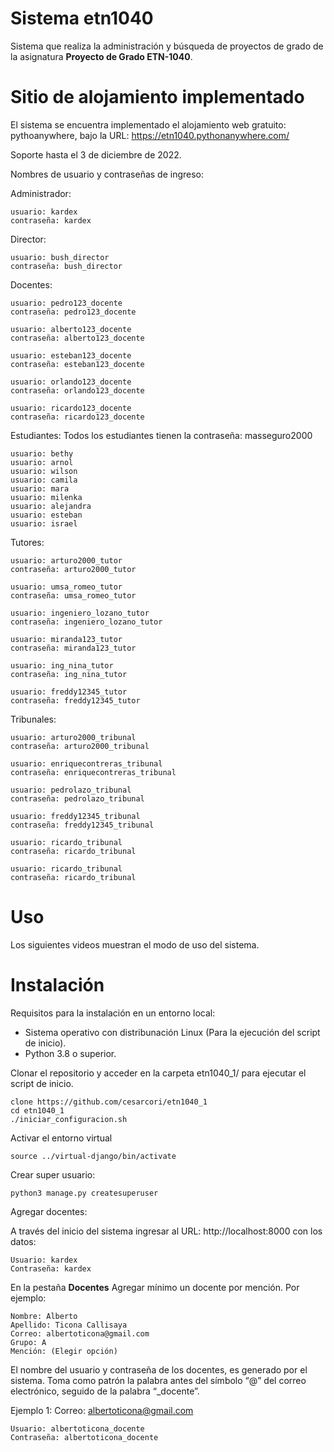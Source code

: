 # Sistema etn1040

Sistema que realiza la administración y búsqueda de proyectos de grado de 
la asignatura **Proyecto de Grado ETN-1040**.

# Sitio de alojamiento implementado

El sistema se encuentra implementado el alojamiento web gratuito:
pythoanywhere, bajo la URL: https://etn1040.pythonanywhere.com/ 

Soporte hasta el 3 de diciembre de 2022.

Nombres de usuario y contraseñas de ingreso: 

Administrador: 
    
    usuario: kardex
    contraseña: kardex

Director:

    usuario: bush_director
    contraseña: bush_director 

Docentes: 
```
usuario: pedro123_docente 
contraseña: pedro123_docente 

usuario: alberto123_docente 
contraseña: alberto123_docente

usuario: esteban123_docente 
contraseña: esteban123_docente 

usuario: orlando123_docente
contraseña: orlando123_docente

usuario: ricardo123_docente 
contraseña: ricardo123_docente
```

Estudiantes: Todos los estudiantes tienen la contraseña: masseguro2000
```
usuario: bethy
usuario: arnol
usuario: wilson
usuario: camila
usuario: mara
usuario: milenka
usuario: alejandra
usuario: esteban
usuario: israel
```

Tutores: 

```
usuario: arturo2000_tutor
contraseña: arturo2000_tutor

usuario: umsa_romeo_tutor
contraseña: umsa_romeo_tutor

usuario: ingeniero_lozano_tutor
contraseña: ingeniero_lozano_tutor

usuario: miranda123_tutor
contraseña: miranda123_tutor

usuario: ing_nina_tutor
contraseña: ing_nina_tutor

usuario: freddy12345_tutor 
contraseña: freddy12345_tutor

```
Tribunales: 
```
usuario: arturo2000_tribunal
contraseña: arturo2000_tribunal

usuario: enriquecontreras_tribunal
contraseña: enriquecontreras_tribunal

usuario: pedrolazo_tribunal
contraseña: pedrolazo_tribunal

usuario: freddy12345_tribunal
contraseña: freddy12345_tribunal

usuario: ricardo_tribunal
contraseña: ricardo_tribunal

usuario: ricardo_tribunal
contraseña: ricardo_tribunal

```


# Uso

Los siguientes videos muestran el modo de uso del sistema.

# Instalación

Requisitos para la instalación en un entorno local:

* Sistema operativo con distribunación Linux (Para la ejecución del script de inicio).
* Python 3.8 o superior.

Clonar el repositorio y acceder en la carpeta etn1040_1/ para ejecutar el script de inicio.

    clone https://github.com/cesarcori/etn1040_1
    cd etn1040_1
    ./iniciar_configuracion.sh

Activar el entorno virtual

    source ../virtual-django/bin/activate 

Crear super usuario:

    python3 manage.py createsuperuser

Agregar docentes:

A través del inicio del sistema ingresar al URL: http://localhost:8000 con los datos: 

    Usuario: kardex
    Contraseña: kardex

En la pestaña **Docentes** Agregar mínimo un docente por mención. Por ejemplo:

    Nombre: Alberto
    Apellido: Ticona Callisaya
    Correo: albertoticona@gmail.com
    Grupo: A
    Mención: (Elegir opción)

El nombre del usuario y contraseña de los docentes, es generado por el sistema.
Toma como patrón la palabra antes del símbolo “@” del correo electrónico, 
seguido de la palabra “_docente”. 

Ejemplo 1: Correo: albertoticona@gmail.com

    Usuario: albertoticona_docente
    Contraseña: albertoticona_docente




